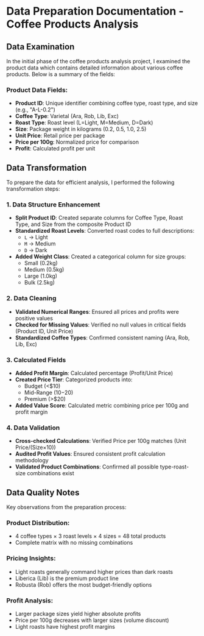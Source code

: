 # Data Preparation Documentation - Coffee Products Analysis

## Data Examination
In the initial phase of the coffee products analysis project, I examined the product data which contains detailed information about various coffee products. Below is a summary of the fields:

### Product Data Fields:
- **Product ID**: Unique identifier combining coffee type, roast type, and size (e.g., "A-L-0.2")
- **Coffee Type**: Varietal (Ara, Rob, Lib, Exc)
- **Roast Type**: Roast level (L=Light, M=Medium, D=Dark)
- **Size**: Package weight in kilograms (0.2, 0.5, 1.0, 2.5)
- **Unit Price**: Retail price per package
- **Price per 100g**: Normalized price for comparison
- **Profit**: Calculated profit per unit

## Data Transformation
To prepare the data for efficient analysis, I performed the following transformation steps:

### 1. Data Structure Enhancement
- **Split Product ID**: Created separate columns for Coffee Type, Roast Type, and Size from the composite Product ID
- **Standardized Roast Levels**: Converted roast codes to full descriptions:
  - `L` → Light
  - `M` → Medium
  - `D` → Dark
- **Added Weight Class**: Created a categorical column for size groups:
  - Small (0.2kg)
  - Medium (0.5kg)
  - Large (1.0kg)
  - Bulk (2.5kg)

### 2. Data Cleaning
- **Validated Numerical Ranges**: Ensured all prices and profits were positive values
- **Checked for Missing Values**: Verified no null values in critical fields (Product ID, Unit Price)
- **Standardized Coffee Types**: Confirmed consistent naming (Ara, Rob, Lib, Exc)

### 3. Calculated Fields
- **Added Profit Margin**: Calculated percentage (Profit/Unit Price)
- **Created Price Tier**: Categorized products into:
  - Budget (<$10)
  - Mid-Range ($10-$20)
  - Premium (>$20)
- **Added Value Score**: Calculated metric combining price per 100g and profit margin

### 4. Data Validation
- **Cross-checked Calculations**: Verified Price per 100g matches (Unit Price/(Size×10))
- **Audited Profit Values**: Ensured consistent profit calculation methodology
- **Validated Product Combinations**: Confirmed all possible type-roast-size combinations exist

## Data Quality Notes
Key observations from the preparation process:

### Product Distribution:
- 4 coffee types × 3 roast levels × 4 sizes = 48 total products
- Complete matrix with no missing combinations

### Pricing Insights:
- Light roasts generally command higher prices than dark roasts
- Liberica (Lib) is the premium product line
- Robusta (Rob) offers the most budget-friendly options

### Profit Analysis:
- Larger package sizes yield higher absolute profits
- Price per 100g decreases with larger sizes (volume discount)
- Light roasts have highest profit margins



